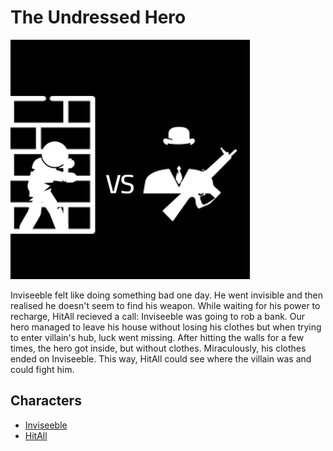 # The Undressed Hero

![poster](./../Images/TheUndressedHero.jpg)

Inviseeble felt like doing something bad one day. He went invisible and then realised he doesn't seem to find his weapon. While waiting for his power to recharge, HitAll recieved a call: Inviseeble was going to rob a bank. Our hero managed to leave his house without losing his clothes but when trying to enter villain's hub, luck went missing. After hitting the walls for a few times, the hero got inside, but without clothes. Miraculously, his clothes ended on Inviseeble. This way, HitAll could see where the villain was and could fight him.

## Characters

- [Inviseeble](./../Cast/Villains/Inviseeble.md)
- [HitAll](./../Cast/Heroes/HitAll.md)
